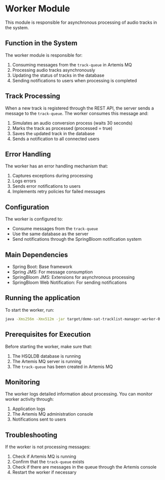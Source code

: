 # Worker Module

This module is responsible for asynchronous processing of audio tracks in the system.

## Function in the System

The worker module is responsible for:

1. Consuming messages from the `track-queue` in Artemis MQ
2. Processing audio tracks asynchronously
3. Updating the status of tracks in the database
4. Sending notifications to users when processing is completed

## Track Processing

When a new track is registered through the REST API, the server sends a message to the `track-queue`. The worker consumes this message and:

1. Simulates an audio conversion process (waits 30 seconds)
2. Marks the track as processed (processed = true)
3. Saves the updated track in the database
4. Sends a notification to all connected users

## Error Handling

The worker has an error handling mechanism that:

1. Captures exceptions during processing
2. Logs errors
3. Sends error notifications to users
4. Implements retry policies for failed messages

## Configuration

The worker is configured to:

- Consume messages from the `track-queue`
- Use the same database as the server
- Send notifications through the SpringBloom notification system

## Main Dependencies

- Spring Boot: Base framework
- Spring JMS: For message consumption
- SpringBloom JMS: Extensions for asynchronous processing
- SpringBloom Web Notification: For sending notifications

## Running the application

To start the worker, run:

```bash
java -Xms256m -Xmx512m -jar target/demo-sat-tracklist-manager-worker-0.0.1-SNAPSHOT-exec.jar
```

## Prerequisites for Execution

Before starting the worker, make sure that:

1. The HSQLDB database is running
2. The Artemis MQ server is running
3. The `track-queue` has been created in Artemis MQ

## Monitoring

The worker logs detailed information about processing. You can monitor worker activity through:

1. Application logs
2. The Artemis MQ administration console
3. Notifications sent to users

## Troubleshooting

If the worker is not processing messages:

1. Check if Artemis MQ is running
2. Confirm that the `track-queue` exists
3. Check if there are messages in the queue through the Artemis console
4. Restart the worker if necessary

